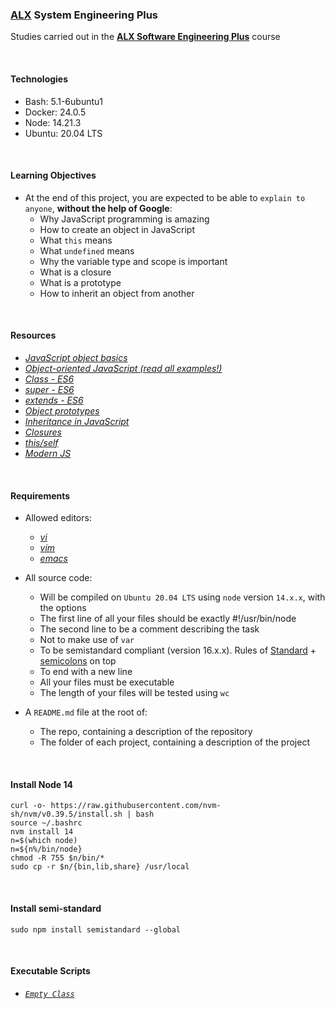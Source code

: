 ### [ALX](https://www.alxafrica.com/) System Engineering Plus

Studies carried out in the **[ALX Software Engineering Plus](https://www.alxafrica.com/software-engineering-plus/)** course

<br />

#### Technologies

* Bash:     5.1-6ubuntu1
* Docker:   24.0.5
* Node:     14.21.3
* Ubuntu:   20.04 LTS

<br />

#### Learning Objectives

* At the end of this project, you are expected to be able to `explain to anyone`, **without the help of Google**:
    * Why JavaScript programming is amazing
    * How to create an object in JavaScript
    * What `this` means
    * What `undefined` means
    * Why the variable type and scope is important
    * What is a closure
    * What is a prototype
    * How to inherit an object from another

<br />

#### Resources

* _[JavaScript object basics](https://developer.mozilla.org/en-US/docs/Learn/JavaScript/Objects/Basics)_
* _[Object-oriented JavaScript (read all examples!)](https://developer.mozilla.org/en-US/docs/Learn/JavaScript/Objects/Classes_in_JavaScript)_
* _[Class - ES6](https://developer.mozilla.org/en-US/docs/Web/JavaScript/Reference/Classes)_
* _[super - ES6](https://developer.mozilla.org/en-US/docs/Web/JavaScript/Reference/Operators/super)_
* _[extends - ES6](https://developer.mozilla.org/en-US/docs/Web/JavaScript/Reference/Classes/extends)_
* _[Object prototypes](https://developer.mozilla.org/en-US/docs/Learn/JavaScript/Objects/Object_prototypes)_
* _[Inheritance in JavaScript](https://developer.mozilla.org/en-US/docs/Learn/JavaScript/Objects/Classes_in_JavaScript)_
* _[Closures](https://developer.mozilla.org/en-US/docs/Web/JavaScript/Closures)_
* _[this/self](https://alistapart.com/article/getoutbindingsituations/)_
* _[Modern JS](https://github.com/mbeaudru/modern-js-cheatsheet)_

<br />

#### Requirements

* Allowed editors:
    * _[vi](https://www.geeksforgeeks.org/vi-editor-unix/)_
    * _[vim](https://www.geeksforgeeks.org/getting-started-with-vim-editor-in-linux/)_
    * _[emacs](https://www.geeksforgeeks.org/emacs-command-in-linux-with-examples/)_

* All source code:
    * Will be compiled on `Ubuntu 20.04 LTS` using `node` version `14.x.x`, with the options
    * The first line of all your files should be exactly #!/usr/bin/node
    * The second line to be a comment describing the task
    * Not to make use of `var`
    * To be semistandard compliant (version 16.x.x). Rules of [Standard](https://standardjs.com/rules.html) + [semicolons](https://github.com/standard/semistandard) on top
    * To end with a new line
    * All your files must be executable
    * The length of your files will be tested using `wc`

* A `README.md` file at the root of:
    * The repo, containing a description of the repository
    * The folder of each project, containing a description of the project

<br />

#### Install Node 14

```
curl -o- https://raw.githubusercontent.com/nvm-sh/nvm/v0.39.5/install.sh | bash
source ~/.bashrc
nvm install 14
n=$(which node)
n=${n%/bin/node}
chmod -R 755 $n/bin/* 
sudo cp -r $n/{bin,lib,share} /usr/local
```

<br />

#### Install semi-standard

```
sudo npm install semistandard --global
```

<br />

#### Executable Scripts

* _[`Empty Class`](0-rectangle.js)_

<br />
